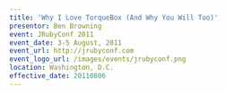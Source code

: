 ```yaml
---
title: 'Why I Love TorqueBox (And Why You Will Too)'
presentor: Ben Browning
event: JRubyConf 2011
event_date: 3-5 August, 2011
event_url: http://jrubyconf.com
event_logo_url: /images/events/jrubyconf.png
location: Washington, D.C.
effective_date: 20110806
---
```

